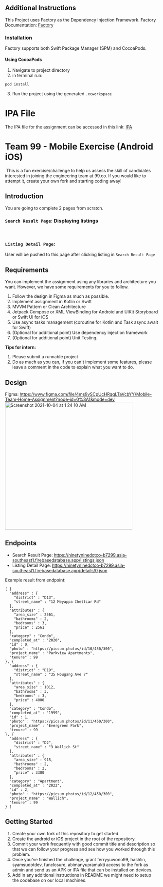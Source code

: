 ## Additional Instructions
This Project uses Factory as the Dependency Injection Framework.
Factory Documentation: [Factory](https://github.com/hmlongco/Factory/)

### Installation
Factory supports both Swift Package Manager (SPM) and CocoaPods.

#### Using CocoaPods
1. Navigate to project directory
2. in terminal run:
```bash
pod install
```
3. Run the project using the generated `.xcworkspace`

# IPA File
The IPA file for the assignment can be accessed in this link: [IPA](https://drive.google.com/file/d/1miYxuZKyCJ-7Amz_Y3FVk2DwGl010Ry4/view?usp=sharing)

# Team 99 - Mobile Exercise (Android iOS)
​
This is a fun exercise/challenge to help us assess the skill of candidates interested in joining the engineering team at 99.co. If you would like to attempt it, create your own fork and starting coding away!

## Introduction
You are going to complete 2 pages from scratch.
​
### `Search Result Page`: Displaying listings
​
### `Listing Detail Page`: 
User will be pushed to this page after clicking listing in `Search Result Page`
​
## Requirements
You can implement the assignment using any libraries and architecture you want. However, we have some requirements for you to follow.
​
1. Follow the design in Figma as much as possible.
2. Implement assignment in Kotlin or Swift
3. MVVM Pattern or Clean Architecture
4. Jetpack Compose or XML ViewBinding for Android and UIKit Storyboard or Swift UI for iOS
5. Use async tasks management (coroutine for Kotlin and Task async await for Swift)
7. (Optional for additional point) Use dependency injection framework
6. (Optional for additional point) Unit Testing.
​

**Tips for intern:**
1. Please submit a runnable project 
2. Do as much as you can, if you can't implement some features, please leave a comment in the code to explain what you want to do.
​
## Design
Figma: https://www.figma.com/file/4ms9vSCpUcHRqqLTaVcbYY/Mobile-Team-Home-Assignment?node-id=0%3A1&mode=dev
​
<img width="418" alt="Screenshot 2021-10-04 at 1 24 10 AM" src="https://user-images.githubusercontent.com/7981907/135764791-3dc209b1-5da9-4bde-9371-90cc289d5349.png">
​
## Endpoints
- Search Result Page: https://ninetyninedotco-b7299.asia-southeast1.firebasedatabase.app/listings.json
- Listing Detail Page: https://ninetyninedotco-b7299.asia-southeast1.firebasedatabase.app/details/0.json

​Example result from endpoint:
```
[ {
  "address" : {
    "district" : "D13",
    "street_name" : "12 Meyappa Chettiar Rd"
  },
  "attributes" : {
    "area_size" : 2561,
    "bathrooms" : 2,
    "bedrooms" : 3,
    "price" : 2561
  },
  "category" : "Condo",
  "completed_at" : "2020",
  "id" : 0,
  "photo" : "https://picsum.photos/id/10/450/300",
  "project_name" : "Parkview Apartments",
  "tenure" : 99
}, {
  "address" : {
    "district" : "D19",
    "street_name" : "35 Hougang Ave 7"
  },
  "attributes" : {
    "area_size" : 1012,
    "bathrooms" : 3,
    "bedrooms" : 3,
    "price" : 4000
  },
  "category" : "Condo",
  "completed_at" : "1999",
  "id" : 1,
  "photo" : "https://picsum.photos/id/11/450/300",
  "project_name" : "Evergreen Park",
  "tenure" : 99
}, {
  "address" : {
    "district" : "D2",
    "street_name" : "3 Wallich St"
  },
  "attributes" : {
    "area_size" : 915,
    "bathrooms" : 2,
    "bedrooms" : 2,
    "price" : 3300
  },
  "category" : "Apartment",
  "completed_at" : "2022",
  "id" : 2,
  "photo" : "https://picsum.photos/id/12/450/300",
  "project_name" : "Wallich",
  "tenure" : 99
} ]
``` 
## Getting Started
1. Create your own fork of this repository to get started.
2. Create the android or iOS project in the root of the repository.
3. Commit your work frequently with good commit title and description so that we can follow your progress and see how you worked through this problem.
4. Once you've finished the challenge, grant ferryyuwono99, hashlin, syamsudotdev, funclosure, abimanyupramukti access to the fork as admin and send us an APK or IPA file that can be installed on devices.
5. Add in any additional instructions in README we might need to setup the codebase on our local machines.
